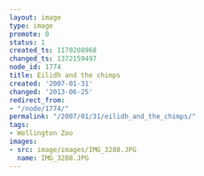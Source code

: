 ```yaml
---
layout: image
type: image
promote: 0
status: 1
created_ts: 1170208968
changed_ts: 1372159497
node_id: 1774
title: Eilidh and the chimps
created: '2007-01-31'
changed: '2013-06-25'
redirect_from:
- "/node/1774/"
permalink: "/2007/01/31/eilidh_and_the_chimps/"
tags:
- Wellington Zoo
images:
- src: image/images/IMG_3288.JPG
  name: IMG_3288.JPG
---
```


